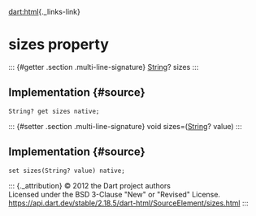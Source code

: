 [dart:html](../../dart-html/dart-html-library){._links-link}

sizes property
==============

::: {#getter .section .multi-line-signature}
[String](../../dart-core/string-class)? sizes
:::

Implementation {#source}
--------------

``` {.language-dart data-language="dart"}
String? get sizes native;
```

::: {#setter .section .multi-line-signature}
void sizes=([String](../../dart-core/string-class)? value)
:::

Implementation {#source}
--------------

``` {.language-dart data-language="dart"}
set sizes(String? value) native;
```

::: {._attribution}
© 2012 the Dart project authors\
Licensed under the BSD 3-Clause \"New\" or \"Revised\" License.\
<https://api.dart.dev/stable/2.18.5/dart-html/SourceElement/sizes.html>
:::
